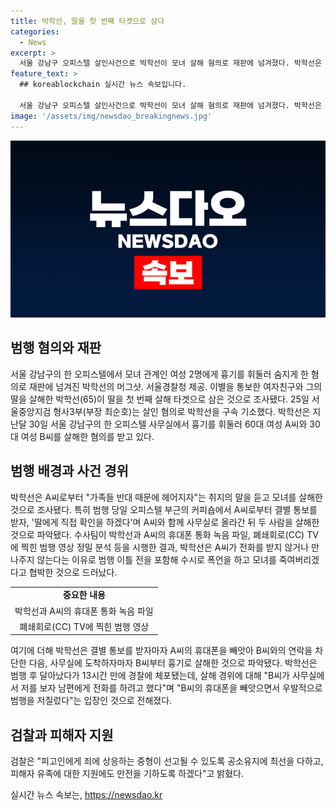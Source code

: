 ```yaml
---
title: 박학선, 딸을 첫 번째 타겟으로 삼다
categories:
  - News
excerpt: >
  서울 강남구 오피스텔 살인사건으로 박학선이 모녀 살해 혐의로 재판에 넘겨졌다. 박학선은 이별 통보를 받자 딸을 살해한 것으로 조사됐으며, 사건 당일 A씨로부터 헤어지자는 말을 듣고 살해를 일부러 계획한 것으로 밝혀졌다. 수사결과 A씨를 폭언하고 협박했으며 휴대폰을 빼앗아 연락을 차단한 후 흉기로 살해한 것으로 확인됐다. 검찰은 중형을 요구하고 피해자 유족에 대한 지원을 약속했다.
feature_text: >
  ## koreablockchain 실시간 뉴스 속보입니다.

  서울 강남구 오피스텔 살인사건으로 박학선이 모녀 살해 혐의로 재판에 넘겨졌다. 박학선은 이별 통보를 받자 딸을 살해한 것으로 조사됐으며, 사건 당일 A씨로부터 헤어지자는 말을 듣고 살해를 일부러 계획한 것으로 밝혀졌다. 수사결과 A씨를 폭언하고 협박했으며 휴대폰을 빼앗아 연락을 차단한 후 흉기로 살해한 것으로 확인됐다. 검찰은 중형을 요구하고 피해자 유족에 대한 지원을 약속했다.
image: '/assets/img/newsdao_breakingnews.jpg'
---
```


<p><img src="/assets/img/newsdao_breakingnews.jpg" alt="koreablockchain 속보" /></p>

<h2 data-ke-size="size26">범행 혐의와 재판</h2>

<p data-ke-size="size16">서울 강남구의 한 오피스텔에서 모녀 관계인 여성 2명에게 흉기를 휘둘러 숨지게 한 혐의로 재판에 넘겨진 박학선의 머그샷. 서울경찰청 제공. 이별을 통보한 여자친구와 그의 딸을 살해한 박학선(65)이 딸을 첫 번째 살해 타겟으로 삼은 것으로 조사됐다. 25일 서울중앙지검 형사3부(부장 최순호)는 살인 혐의로 박학선을 구속 기소했다. 박학선은 지난달 30일 서울 강남구의 한 오피스텔 사무실에서 흉기를 휘둘러 60대 여성 A씨와 30대 여성 B씨를 살해한 혐의를 받고 있다.</p>

<h2 data-ke-size="size26">범행 배경과 사건 경위</h2>

<p data-ke-size="size16">박학선은 A씨로부터 "가족들 반대 때문에 헤어지자"는 취지의 말을 듣고 모녀를 살해한 것으로 조사됐다. 특히 범행 당일 오피스텔 부근의 커피숍에서 A씨로부터 결별 통보를 받자, '딸에게 직접 확인을 하겠다'며 A씨와 함께 사무실로 올라간 뒤 두 사람을 살해한 것으로 파악됐다. 수사팀이 박학선과 A씨의 휴대폰 통화 녹음 파일, 폐쇄회로(CC) TV에 찍힌 범행 영상 정밀 분석 등을 시행한 결과, 박학선은 A씨가 전화를 받지 않거나 만나주지 않는다는 이유로 범행 이틀 전을 포함해 수시로 폭언을 하고 모녀를 죽여버리겠다고 협박한 것으로 드러났다.</p>

<table>
  <tr>
    <td style="text-align: center; height: 17px;"><b>중요한 내용</b></td>
  </tr>
  <tr>
    <td style="text-align: center; height: 17px;">박학선과 A씨의 휴대폰 통화 녹음 파일</td>
  </tr>
  <tr>
    <td style="text-align: center; height: 17px;">폐쇄회로(CC) TV에 찍힌 범행 영상</td>
  </tr>
</table>

<p data-ke-size="size16">여기에 더해 박학선은 결별 통보를 받자마자 A씨의 휴대폰을 빼앗아 B씨와의 연락을 차단한 다음, 사무실에 도착하자마자 B씨부터 흉기로 살해한 것으로 파악됐다. 박학선은 범행 후 달아났다가 13시간 만에 경찰에 체포됐는데, 살해 경위에 대해 "B씨가 사무실에서 저를 보자 남편에게 전화를 하려고 했다"며 "B씨의 휴대폰을 빼앗으면서 우발적으로 범행을 저질렀다"는 입장인 것으로 전해졌다.</p>

<h2 data-ke-size="size26">검찰과 피해자 지원</h2>

<p data-ke-size="size16">검찰은 "피고인에게 죄에 상응하는 중형이 선고될 수 있도록 공소유지에 최선을 다하고, 피해자 유족에 대한 지원에도 만전을 기하도록 하겠다"고 밝혔다.</p>
실시간 뉴스 속보는, <a href="https://newsdao.kr" rel="dofollow">https://newsdao.kr</a>



